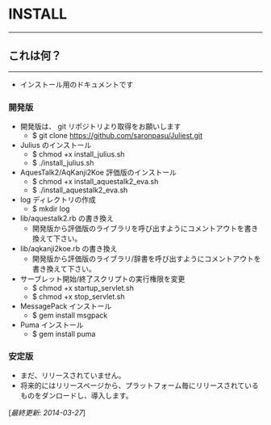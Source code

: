 # INSTALL
---

## これは何？
---

* インストール用のドキュメントです

### 開発版

* 開発版は、 git リポジトリより取得をお願いします
    * $ git clone https://github.com/saronpasu/Juliest.git
* Julius のインストール
    * $ chmod +x install_julius.sh
    * $ ./install_julius.sh
* AquesTalk2/AqKanji2Koe 評価版のインストール
    * $ chmod +x install_aquestalk2_eva.sh
    * $ ./install_aquestalk2_eva.sh
* log ディレクトリの作成
    * $ mkdir log
* lib/aquestalk2.rb の書き換え
    * 開発版から評価版のライブラリを呼び出すようにコメントアウトを書き換えて下さい。
* lib/aqkanji2koe.rb の書き換え
    * 開発版から評価版のライブラリ/辞書を呼び出すようにコメントアウトを書き換えて下さい。
* サーブレット開始/終了スクリプトの実行権限を変更
    * $ chmod +x startup_servlet.sh
    * $ chmod +x stop_servlet.sh
* MessagePack インストール
    * $ gem install msgpack
* Puma インストール
    * $ gem install puma


### 安定版

* まだ、リリースされていません。
* 将来的にはリリースページから、プラットフォーム毎にリリースされているものをダンロードし、導入します。


[*最終更新: 2014-03-27*]

